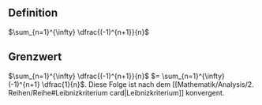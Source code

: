 ## Definition

$\sum_{n=1}^{\infty} \dfrac{(-1)^{n+1}}{n}$

## Grenzwert

$\sum_{n=1}^{\infty} \dfrac{(-1)^{n+1}}{n}$ $= \sum_{n=1}^{\infty} (-1)^{n+1} \dfrac{1}{n}$.
Diese Folge ist nach dem [[Mathematik/Analysis/2. Reihen/Reihe#Leibnizkriterium card|Leibnizkriterium]] konvergent.
